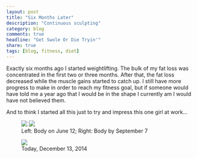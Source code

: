```yaml
---
layout: post
title: "Six Months Later"
description: "Continuous sculpting"
category: blog
comments: true
headline: "Get Swole Or Die Tryin'"
share: true
tags: [blog, fitness, diet]
---
```

Exactly six months ago I started weightlifting.  The bulk of my fat loss was concentrated in the first two or three months.  After that, the fat loss decreased while the muscle gains started to catch up.  I still have more progress to make in order to reach my fitness goal, but if someone would have told me a year ago that I would be in the shape I currently am I would have not believed them.

And to think I started all this just to try and impress this one girl at work...

<figure class="half">
     <a href="{{ site.url }}/images/06-12.jpg"><img src="{{ site.url }}/images/06-12.jpg"></a>
     <a href="{{ site.url }}/images/09-07-14.jpg"><img src="{{ site.url }}/images/09-07-14.jpg"></a>
     <figcaption>Left:  Body on June 12; Right:  Body by September 7</figcaption>
</figure>

<figure>
     <a href="{{ site.url }}/images/12-13-14.jpg"><img src="{{ site.url }}/images/12-13-14.jpg"></a>
     <figcaption>Today, December 13, 2014</figcaption>
</figure>
